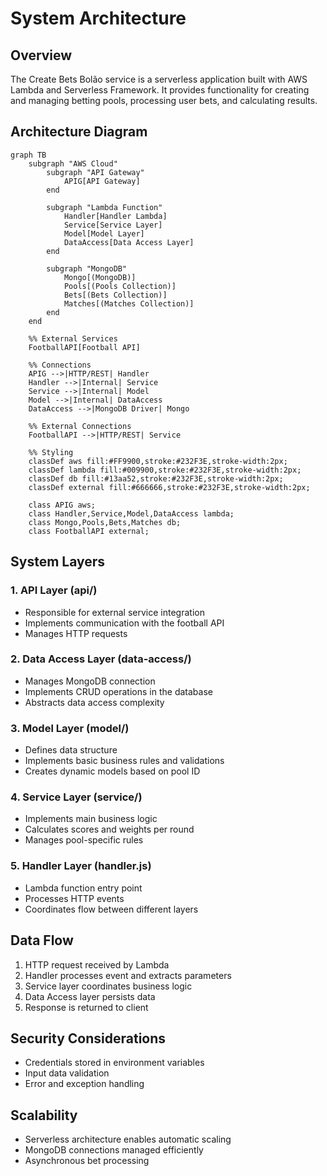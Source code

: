 # System Architecture

## Overview

The Create Bets Bolão service is a serverless application built with AWS Lambda and Serverless Framework. It provides functionality for creating and managing betting pools, processing user bets, and calculating results.

## Architecture Diagram

```mermaid
graph TB
    subgraph "AWS Cloud"
        subgraph "API Gateway"
            APIG[API Gateway]
        end

        subgraph "Lambda Function"
            Handler[Handler Lambda]
            Service[Service Layer]
            Model[Model Layer]
            DataAccess[Data Access Layer]
        end

        subgraph "MongoDB"
            Mongo[(MongoDB)]
            Pools[(Pools Collection)]
            Bets[(Bets Collection)]
            Matches[(Matches Collection)]
        end
    end

    %% External Services
    FootballAPI[Football API]

    %% Connections
    APIG -->|HTTP/REST| Handler
    Handler -->|Internal| Service
    Service -->|Internal| Model
    Model -->|Internal| DataAccess
    DataAccess -->|MongoDB Driver| Mongo
    
    %% External Connections
    FootballAPI -->|HTTP/REST| Service

    %% Styling
    classDef aws fill:#FF9900,stroke:#232F3E,stroke-width:2px;
    classDef lambda fill:#009900,stroke:#232F3E,stroke-width:2px;
    classDef db fill:#13aa52,stroke:#232F3E,stroke-width:2px;
    classDef external fill:#666666,stroke:#232F3E,stroke-width:2px;

    class APIG aws;
    class Handler,Service,Model,DataAccess lambda;
    class Mongo,Pools,Bets,Matches db;
    class FootballAPI external;
```

## System Layers

### 1. API Layer (api/)
- Responsible for external service integration
- Implements communication with the football API
- Manages HTTP requests

### 2. Data Access Layer (data-access/)
- Manages MongoDB connection
- Implements CRUD operations in the database
- Abstracts data access complexity

### 3. Model Layer (model/)
- Defines data structure
- Implements basic business rules and validations
- Creates dynamic models based on pool ID

### 4. Service Layer (service/)
- Implements main business logic
- Calculates scores and weights per round
- Manages pool-specific rules

### 5. Handler Layer (handler.js)
- Lambda function entry point
- Processes HTTP events
- Coordinates flow between different layers

## Data Flow
1. HTTP request received by Lambda
2. Handler processes event and extracts parameters
3. Service layer coordinates business logic
4. Data Access layer persists data
5. Response is returned to client

## Security Considerations
- Credentials stored in environment variables
- Input data validation
- Error and exception handling

## Scalability
- Serverless architecture enables automatic scaling
- MongoDB connections managed efficiently
- Asynchronous bet processing 